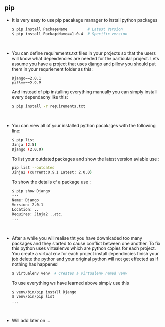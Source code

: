 ## pip

- It is very easy to use pip pacakage manager to install python packages
  ```bash
  $ pip install PackageName         # Latest Version
  $ pip install PackageName==1.0.4  # Specific version
  ```
<br>

- You can define requirements.txt files in your projects so that the users will know what dependencies are needed for the particular project. Lets assume you have a project that uses django and pillow you should put them in your requriement folder as this:
  ```txt
  Django==2.0.1
  pillow==5.0.0
  ```
  And instead of pip installing everything manually you can simply install every dependacny like this:
  ```bash
  $ pip install -r requirements.txt
  ```
<br>

- You can view all of your installed python pacakages with the following line:
  ```bash
  $ pip list
  Jinja (2.5)
  Django (2.0.0)
  ```
  To list your outdated packages and show the latest version aviable use :
  ```bash
  pip list --outdated
  Jinja2 (current:0.9.1 Latest: 2.0.0)
  ```
  To show the details of a package use :
  ```bash
  $ pip show Django
  ---
  Name: Django
  Version: 2.0.1
  Location: ..
  Requires: Jinja2 ..etc.
  ...
  ```
<br>

- After a while you will realise tht you have downloaded too many packages and they started to cause conflict between one another. To fix this python uses virtualenvs which are python copies for each project. You create a virtual env for each project install dependincies finish your job delete the python and your original python will not get effected as if nothing has happened
  ```bash
  $ virtualenv venv  # creates a virtualenv named venv
  ```
  To use everything we have learned above simply use this 
  ```bash
  $ venv/bin/pip install Django
  $ venv/bin/pip list
  ...
  ```
<br>

- Will add later on ...
